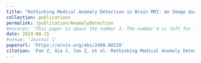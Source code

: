 ```yaml
---
title: "Rethinking Medical Anomaly Detection in Brain MRI: An Image Quality Assessment Perspective"
collection: publications
permalink: /publication/AnomalyDetection
#excerpt: 'This paper is about the number 3. The number 4 is left for future work.'
date: 2024-08-15
#venue: 'Journal 1'
paperurl: 'https://arxiv.org/abs/2408.08228'
citation: 'Pan Z, Xia J, Yan Z, et al. Rethinking Medical Anomaly Detection in Brain MRI: An Image Quality Assessment Perspective[J]. arXiv preprint arXiv:2408.08228, 2024.'
---
```

